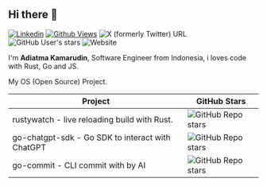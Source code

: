 ## Hi there 👋

[![Linkedin](https://img.shields.io/badge/Linkedin-blue?logo=linkedin&logoColor=white)](https://www.linkedin.com/in/adiatma-kamarudin-a63718138/) [![Github Views](https://komarev.com/ghpvc/?username=ak9024&label=Visitor&color=2bbc8a)](https://github.com/ak9024) ![X (formerly Twitter) URL](https://img.shields.io/twitter/url?url=https%3A%2F%2Fx.com%2Fme_adiatma&label=%40me_adiatma) ![GitHub User's stars](https://img.shields.io/github/stars/ak9024) ![Website](https://img.shields.io/website?url=https%3A%2F%2Fwww.adiatma.tech&label=www.adiatma.tech)

I'm **Adiatma Kamarudin**, Software Engineer from Indonesia, i loves code with Rust, Go and JS.

My OS (Open Source) Project.

| Project          | GitHub Stars  |
|------------------|---------------|
| rustywatch - live reloading build with Rust.       | ![GitHub Repo stars](https://img.shields.io/github/stars/ak9024/rustywatch) |
| go-chatgpt-sdk - Go SDK to interact with ChatGPT   | ![GitHub Repo stars](https://img.shields.io/github/stars/ak9024/go-chatgpt-sdk) |
| go-commit - CLI commit with by AI        | ![GitHub Repo stars](https://img.shields.io/github/stars/ak9024/go-commit) |
